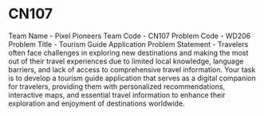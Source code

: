 # CN107
Team Name - Pixel Pioneers
Team Code - CN107
Problem Code - WD206
Problem Title - Tourism Guide Application
Problem Statement - Travelers often face challenges in exploring new destinations and making the most out of their travel experiences due to limited local knowledge, language barriers, and lack of access to comprehensive travel information. Your task is to develop a tourism guide application that serves as a digital companion for travelers, providing them with personalized recommendations, interactive maps, and essential travel information to enhance their exploration and enjoyment of destinations worldwide.
